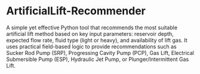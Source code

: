 # ArtificialLift-Recommender
A simple yet effective Python tool that recommends the most suitable artificial lift method based on key input parameters: reservoir depth, expected flow rate, fluid type (light or heavy), and availability of lift gas.
It uses practical field-based logic to provide recommendations such as Sucker Rod Pump (SRP), Progressing Cavity Pump (PCP), Gas Lift, Electrical Submersible Pump (ESP), Hydraulic Jet Pump, or Plunger/Intermittent Gas Lift.
